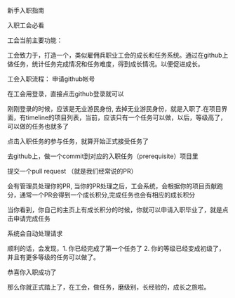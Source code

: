 新手入职指南

入职工会必看

工会当前主要功能：

  工会致力于，打造一个，类似雇佣兵职业工会的成长和任务系统。通过在github上做任务，统计任务完成情况和任务难度，得到成长情况。以便促进成长。

工会入职流程：
申请github帐号

在工会用登录，直接点击github登录就可以

刚刚登录的时候，应该是无业游民身份, 去掉无业游民身份，就是入职了.在项目界面，有timeline的项目列表，当前，应该只有一个任务可以做，以后，等级高了，可以做的任务也就多了

点击入职任务的参与任务，就算开始正式接受任务了

去github上，做一个commit到对应的入职任务（prerequisite）项目里

提交一个pull request （就是我们经常说的PR）

会有管理员处理你的PR, 当你的PR处理之后，工会系统，会根据你的项目贡献跑分，通常一个PR会得到一个成长积分,完成任务也会有相应的成长积分

当你看到，你自己的主页上有成长积分的时候，你就可以申请入职毕业了，就是点击申请完成任务

系统会自动处理请求

顺利的话，会发现，1. 你已经完成了第一个任务了 2. 你的等级已经变成初级了，并且有更多等级的任务可以做了。

恭喜你入职成功了

那么你就正式踏上了，在工会，做任务，磨级别，长经验的，成长之旅啦。
